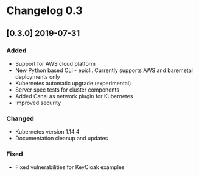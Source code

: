 # Changelog 0.3

## [0.3.0] 2019-07-31

### Added

- Support for AWS cloud platform
- New Python based CLI - epicli. Currently supports AWS and baremetal deployments only
- Kubernetes automatic upgrade (experimental)
- Server spec tests for cluster components
- Added Canal as network plugin for Kubernetes
- Improved security

### Changed

- Kubernetes version 1.14.4
- Documentation cleanup and updates

### Fixed

- Fixed vulnerabilities for KeyCloak examples
